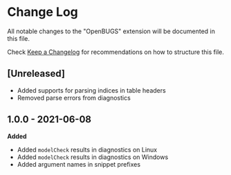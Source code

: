 # Change Log

All notable changes to the "OpenBUGS" extension will be documented in this file.

Check [Keep a Changelog](http://keepachangelog.com/) for recommendations on how to structure this file.

## [Unreleased]

- Added supports for parsing indices in table headers
- Removed parse errors from diagnostics

## 1.0.0 - 2021-06-08

__Added__

- Added `modelCheck` results in diagnostics on Linux
- Added `modelCheck` results in diagnostics on Windows
- Added argument names in snippet prefixes
